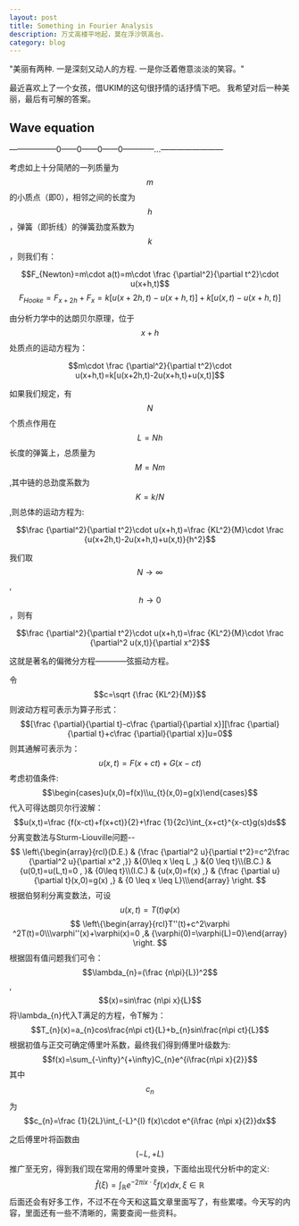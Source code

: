 ```yaml
---
layout: post
title: Something in Fourier Analysis
description: 万丈高楼平地起，莫在浮沙筑高台。
category: blog
---
```


"美丽有两种. 一是深刻又动人的方程. 一是你泛着倦意淡淡的笑容。"

最近喜欢上了一个女孩，借UKIM的这句很抒情的话抒情下吧。
我希望对后一种美丽，最后有可解的答案。


Wave equation
--

——————0——0——0——0————...————————

考虑如上十分简陋的一列质量为$$m$$的小质点（即0），相邻之间的长度为$$h$$，弹簧（即折线）的弹簧劲度系数为$$k$$，则我们有：

$$F_{Newton}=m\cdot a(t)=m\cdot \frac {\partial^2}{\partial t^2}\cdot u(x+h,t)$$
$$F_{Hooke}=F_{x+2h}+F_{x}=k[u(x+2h,t)-u(x+h,t)]+k[u(x,t)-u(x+h,t)]$$

由分析力学中的达朗贝尔原理，位于$$x+h$$处质点的运动方程为：

$$m\cdot \frac {\partial^2}{\partial t^2}\cdot u(x+h,t)=k[u(x+2h,t)-2u(x+h,t)+u(x,t)]$$

如果我们规定，有$$N$$个质点作用在$$L=Nh$$长度的弹簧上，总质量为$$M=Nm$$,其中链的总劲度系数为$$K=k/N$$,则总体的运动方程为:

$$\frac {\partial^2}{\partial t^2}\cdot u(x+h,t)=\frac {KL^2}{M}\cdot \frac {u(x+2h,t)-2u(x+h,t)+u(x,t)}{h^2}$$

我们取$$N\rightarrow\infty$$,$$h\rightarrow 0$$，则有

$$\frac {\partial^2}{\partial t^2}\cdot u(x+h,t)=\frac {KL^2}{M}\cdot \frac {\partial^2 u(x,t)}{\partial x^2}$$

这就是著名的偏微分方程————弦振动方程。

令$$c=\sqrt {\frac {KL^2}{M}}$$
则波动方程可表示为算子形式：$$[\frac {\partial}{\partial t}-c\frac {\partial}{\partial x}][\frac {\partial}{\partial t}+c\frac {\partial}{\partial x}]u=0$$
则其通解可表示为：$$u(x,t)=F(x+ct)+G(x-ct)$$考虑初值条件:
$$\begin{cases}u(x,0)=f(x)\\u_{t}(x,0)=g(x)\end{cases}$$
代入可得达朗贝尔行波解：$$u(x,t)=\frac {f(x-ct)+f(x+ct)}{2}+\frac {1}{2c}\int_{x+ct}^{x-ct}g(s)ds$$
分离变数法与Sturm-Liouville问题--
$$ \left\{\begin{array}{rcl}(D.E.)     & {\frac {\partial^2 u}{\partial t^2}=c^2\frac {\partial^2 u}{\partial x^2 ,}} &{0\leq x \leq L ,} &{0 \leq t}\\(B.C.)         & {u(0,t)=u(L,t)=0 , }& {0\leq t}\\(I.C.)     & {u(x,0)=f(x) ,} & {\frac {\partial u}{\partial t}(x,0)=g(x) ,} & {0 \leq x \leq L}\\\end{array} \right. $$
根据伯努利分离变数法，可设$$u(x,t)=T(t)\varphi(x)$$
$$ \left\{\begin{array}{rcl}T''(t)+c^2\varphi ^2T(t)=0\\\varphi''(x)+\varphi(x)=0 ,& {\varphi(0)=\varphi(L)=0}\end{array} \right. $$
根据固有值问题我们可令：
$$\lambda_{n}=(\frac {n\pi}{L})^2$$,$$(x)=sin\frac {n\pi x}{L}$$
将\lambda_{n}代入T满足的方程，令T解为：$$T_{n}(x)=a_{n}cos\frac{n\pi ct}{L}+b_{n}sin\frac{n\pi ct}{L}$$
根据初值与正交可确定傅里叶系数，最终我们得到傅里叶级数为:
$$f(x)=\sum_{-\infty}^{+\infty}C_{n}e^{i\frac{n\pi x}{2}}$$
其中$$c_{n}$$为$$c_{n}=\frac {1}{2L}\int_{-L}^{l} f(x)\cdot e^{i\frac {n\pi x}{2}}dx$$

之后傅里叶将函数由$$(-L,+L)$$推广至无穷，得到我们现在常用的傅里叶变换，下面给出现代分析中的定义:
$$\hat{f}(\xi)=\int_{\mathbb{R}}e^{-2\pi ix\cdot\xi}f(x)dx,\xi\in\mathbb{R}$$
后面还会有好多工作，不过不在今天和这篇文章里面写了，有些累喽。今天写的内容，里面还有一些不清晰的，需要查阅一些资料。










